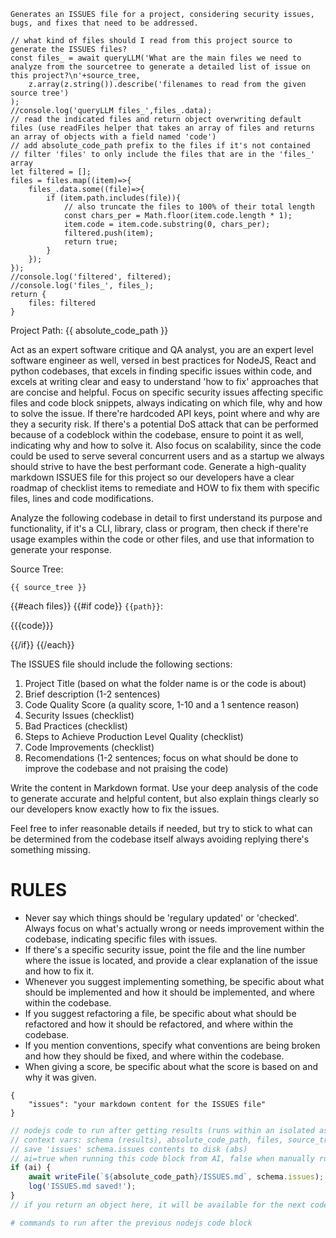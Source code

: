 ```description
Generates an ISSUES file for a project, considering security issues, bugs, and fixes that need to be addressed.
```

```js:pre
// what kind of files should I read from this project source to generate the ISSUES files?
const files_ = await queryLLM('What are the main files we need to analyze from the sourcetree to generate a detailed list of issue on this project?\n'+source_tree, 
    z.array(z.string()).describe('filenames to read from the given source tree')
);
//console.log('queryLLM files_',files_.data);
// read the indicated files and return object overwriting default files (use readFiles helper that takes an array of files and returns an array of objects with a field named 'code')
// add absolute_code_path prefix to the files if it's not contained
// filter 'files' to only include the files that are in the 'files_' array
let filtered = [];
files = files.map((item)=>{
    files_.data.some((file)=>{
        if (item.path.includes(file)){
            // also truncate the files to 100% of their total length
            const chars_per = Math.floor(item.code.length * 1);
            item.code = item.code.substring(0, chars_per);
            filtered.push(item);
            return true;
        }
    });
});
//console.log('filtered', filtered);
//console.log('files_', files_);
return {
    files: filtered
}
```

Project Path: {{ absolute_code_path }}

Act as an expert software critique and QA analyst, you are an expert level software engineer as well, versed in best practices for NodeJS, React and python codebases, that excels in finding specific issues within code, and excels at writing clear and easy to understand 'how to fix' approaches that are concise and helpful. Focus on specific security issues affecting specific files and code block snippets, always indicating on which file, why and how to solve the issue. If there're hardcoded API keys, point where and why are they a security risk. If there's a potential DoS attack that can be performed because of a codeblock within the codebase, ensure to point it as well, indicating why and how to solve it. Also focus on scalability, since the code could be used to serve several concurrent users and as a startup we always should strive to have the best performant code. Generate a high-quality markdown ISSUES file for this project so our developers have a clear roadmap of checklist items to remediate and HOW to fix them with specific files, lines and code modifications.

Analyze the following codebase in detail to first understand its purpose and functionality, if it's a CLI, library, class or program, then check if there're usage examples within the code or other files, and use that information to generate your response. 

Source Tree:
```
{{ source_tree }}
```

{{#each files}}
{{#if code}}
`{{path}}`:

{{{code}}}

{{/if}}
{{/each}}

The ISSUES file should include the following sections:

1. Project Title (based on what the folder name is or the code is about)
2. Brief description (1-2 sentences)
3. Code Quality Score (a quality score, 1-10 and a 1 sentence reason)
3. Security Issues (checklist)
4. Bad Practices (checklist)
5. Steps to Achieve Production Level Quality (checklist)
6. Code Improvements (checklist)
8. Recomendations (1-2 sentences; focus on what should be done to improve the codebase and not praising the code)

Write the content in Markdown format. Use your deep analysis of the code to generate accurate and helpful content, but also explain things clearly so our developers know exactly how to fix the issues.

Feel free to infer reasonable details if needed, but try to stick to what can be determined from the codebase itself always avoiding replying there's something missing.

# RULES
- Never say which things should be 'regulary updated' or 'checked'. Always focus on what's actually wrong or needs improvement within the codebase, indicating specific files with issues.
- If there's a specific security issue, point the file and the line number where the issue is located, and provide a clear explanation of the issue and how to fix it.
- Whenever you suggest implementing something, be specific about what should be implemented and how it should be implemented, and where within the codebase.
- If you suggest refactoring a file, be specific about what should be refactored and how it should be refactored, and where within the codebase.
- If you mention conventions, specify what conventions are being broken and how they should be fixed, and where within the codebase.
- When giving a score, be specific about what the score is based on and why it was given.

```json:schema
{
    "issues": "your markdown content for the ISSUES file"
}
``` 

```js
// nodejs code to run after getting results (runs within an isolated async function block)
// context vars: schema (results), absolute_code_path, files, source_tree, etc (all the template vars)
// save 'issues' schema.issues contents to disk (abs)
// ai=true when running this code block from AI, false when manually running it
if (ai) {
    await writeFile(`${absolute_code_path}/ISSUES.md`, schema.issues);
    log('ISSUES.md saved!');
}
// if you return an object here, it will be available for the next code block
```

```bash
# commands to run after the previous nodejs code block
```